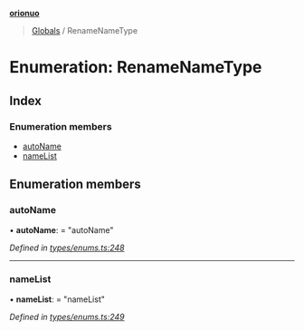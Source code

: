 **[orionuo](../README.md)**

> [Globals](../globals.md) / RenameNameType

# Enumeration: RenameNameType

## Index

### Enumeration members

* [autoName](renamenametype.md#autoname)
* [nameList](renamenametype.md#namelist)

## Enumeration members

### autoName

•  **autoName**:  = "autoName"

*Defined in [types/enums.ts:248](https://github.com/msviha/orionuo/blob/0a4af4e/src/types/enums.ts#L248)*

___

### nameList

•  **nameList**:  = "nameList"

*Defined in [types/enums.ts:249](https://github.com/msviha/orionuo/blob/0a4af4e/src/types/enums.ts#L249)*
